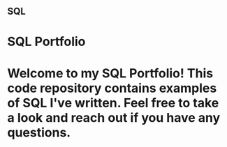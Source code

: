 ## SQL
# SQL Portfolio

# Welcome to my SQL Portfolio! This code repository contains examples of SQL I've written. Feel free to take a look and reach out if you have any questions.
